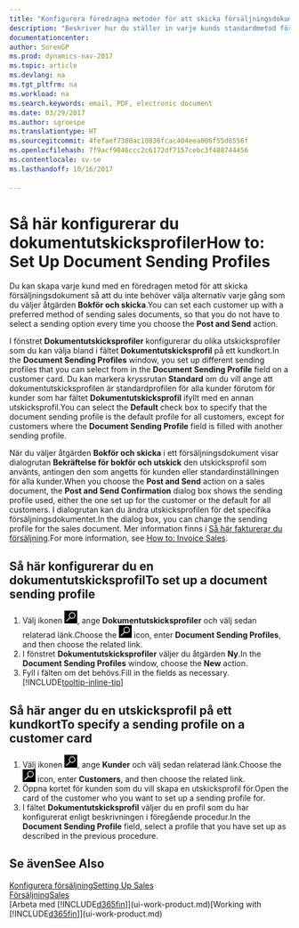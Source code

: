 ```yaml
---
title: "Konfigurera föredragna metoder för att skicka försäljningsdokument"
description: "Beskriver hur du ställer in varje kunds standardmetod för att skicka dokument, till exempel, e-post, PDF, elektroniska dokument och så vidare."
documentationcenter: 
author: SorenGP
ms.prod: dynamics-nav-2017
ms.topic: article
ms.devlang: na
ms.tgt_pltfrm: na
ms.workload: na
ms.search.keywords: email, PDF, electronic document
ms.date: 03/29/2017
ms.author: sgroespe
ms.translationtype: HT
ms.sourcegitcommit: 4fefaef7380ac10836fcac404eea006f55d8556f
ms.openlocfilehash: 7f9acf9846ccc2c6172df7157cebc3f488744456
ms.contentlocale: sv-se
ms.lasthandoff: 10/16/2017

---
```

# <a name="how-to-set-up-document-sending-profiles"></a><span data-ttu-id="fd8ab-103">Så här konfigurerar du dokumentutskicksprofiler</span><span class="sxs-lookup"><span data-stu-id="fd8ab-103">How to: Set Up Document Sending Profiles</span></span>
<span data-ttu-id="fd8ab-104">Du kan skapa varje kund med en föredragen metod för att skicka försäljningsdokument så att du inte behöver välja alternativ varje gång som du väljer åtgärden **Bokför och skicka**.</span><span class="sxs-lookup"><span data-stu-id="fd8ab-104">You can set each customer up with a preferred method of sending sales documents, so that you do not have to select a sending option every time you choose the **Post and Send** action.</span></span>

<span data-ttu-id="fd8ab-105">I fönstret **Dokumentutskicksprofiler** konfigurerar du olika utskicksprofiler som du kan välja bland i fältet **Dokumentutskicksprofil** på ett kundkort.</span><span class="sxs-lookup"><span data-stu-id="fd8ab-105">In the **Document Sending Profiles** window, you set up different sending profiles that you can select from in the **Document Sending Profile** field on a customer card.</span></span> <span data-ttu-id="fd8ab-106">Du kan markera kryssrutan **Standard** om du vill ange att dokumentutskicksprofilen är standardprofilen för alla kunder förutom för kunder som har fältet **Dokumentutskicksprofil** ifyllt med en annan utskicksprofil.</span><span class="sxs-lookup"><span data-stu-id="fd8ab-106">You can select the **Default** check box to specify that the document sending profile is the default profile for all customers, except for customers where the **Document Sending Profile** field is filled with another sending profile.</span></span>

<span data-ttu-id="fd8ab-107">När du väljer åtgärden **Bokför och skicka** i ett försäljningsdokument visar dialogrutan **Bekräftelse för bokför och utskick** den utskicksprofil som använts, antingen den som angetts för kunden eller standardinställningen för alla kunder.</span><span class="sxs-lookup"><span data-stu-id="fd8ab-107">When you choose the **Post and Send** action on a sales document, the **Post and Send Confirmation** dialog box shows the sending profile used, either the one set up for the customer or the default for all customers.</span></span> <span data-ttu-id="fd8ab-108">I dialogrutan kan du ändra utskicksprofilen för det specifika försäljningsdokumentet.</span><span class="sxs-lookup"><span data-stu-id="fd8ab-108">In the dialog box, you can change the sending profile for the sales document.</span></span> <span data-ttu-id="fd8ab-109">Mer information finns i [Så här fakturerar du försäljning](sales-how-invoice-sales.md).</span><span class="sxs-lookup"><span data-stu-id="fd8ab-109">For more information, see [How to: Invoice Sales](sales-how-invoice-sales.md).</span></span>

## <a name="to-set-up-a-document-sending-profile"></a><span data-ttu-id="fd8ab-110">Så här konfigurerar du en dokumentutskicksprofil</span><span class="sxs-lookup"><span data-stu-id="fd8ab-110">To set up a document sending profile</span></span>
1. <span data-ttu-id="fd8ab-111">Välj ikonen ![Söka efter sida eller rapport](media/ui-search/search_small.png "ikonen Söka efter sida eller rapport"), ange **Dokumentutskicksprofiler** och välj sedan relaterad länk.</span><span class="sxs-lookup"><span data-stu-id="fd8ab-111">Choose the ![Search for Page or Report](media/ui-search/search_small.png "Search for Page or Report icon") icon, enter **Document Sending Profiles**, and then choose the related link.</span></span>
2. <span data-ttu-id="fd8ab-112">I fönstret **Dokumentutskicksprofiler** väljer du åtgärden **Ny**.</span><span class="sxs-lookup"><span data-stu-id="fd8ab-112">In the **Document Sending Profiles** window, choose the **New** action.</span></span>
3. <span data-ttu-id="fd8ab-113">Fyll i fälten om det behövs.</span><span class="sxs-lookup"><span data-stu-id="fd8ab-113">Fill in the fields as necessary.</span></span> [!INCLUDE[tooltip-inline-tip](includes/tooltip-inline-tip_md.md)]

## <a name="to-specify-a-sending-profile-on-a-customer-card"></a><span data-ttu-id="fd8ab-114">Så här anger du en utskicksprofil på ett kundkort</span><span class="sxs-lookup"><span data-stu-id="fd8ab-114">To specify a sending profile on a customer card</span></span>
1. <span data-ttu-id="fd8ab-115">Välj ikonen ![Söka efter sida eller rapport](media/ui-search/search_small.png "ikonen Söka efter sida eller rapport"), ange **Kunder** och välj sedan relaterad länk.</span><span class="sxs-lookup"><span data-stu-id="fd8ab-115">Choose the ![Search for Page or Report](media/ui-search/search_small.png "Search for Page or Report icon") icon, enter **Customers**, and then choose the related link.</span></span>
2. <span data-ttu-id="fd8ab-116">Öppna kortet för kunden som du vill skapa en utskicksprofil för.</span><span class="sxs-lookup"><span data-stu-id="fd8ab-116">Open the card of the customer who you want to set up a sending profile for.</span></span>
3. <span data-ttu-id="fd8ab-117">I fältet **Dokumentutskicksprofil** väljer du en profil som du har konfigurerat enligt beskrivningen i föregående procedur.</span><span class="sxs-lookup"><span data-stu-id="fd8ab-117">In the **Document Sending Profile** field, select a profile that you have set up as described in the previous procedure.</span></span>

## <a name="see-also"></a><span data-ttu-id="fd8ab-118">Se även</span><span class="sxs-lookup"><span data-stu-id="fd8ab-118">See Also</span></span>
[<span data-ttu-id="fd8ab-119">Konfigurera försäljning</span><span class="sxs-lookup"><span data-stu-id="fd8ab-119">Setting Up Sales</span></span>](sales-setup-sales.md)  
[<span data-ttu-id="fd8ab-120">Försäljning</span><span class="sxs-lookup"><span data-stu-id="fd8ab-120">Sales</span></span>](sales-manage-sales.md)  
<span data-ttu-id="fd8ab-121">[Arbeta med [!INCLUDE[d365fin](includes/d365fin_md.md)]](ui-work-product.md)</span><span class="sxs-lookup"><span data-stu-id="fd8ab-121">[Working with [!INCLUDE[d365fin](includes/d365fin_md.md)]](ui-work-product.md)</span></span>

